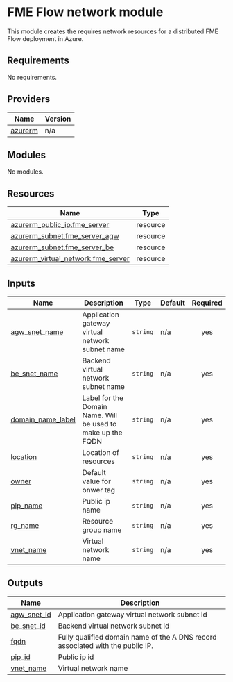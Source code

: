 # FME Flow network module
This module creates the requires network resources for a distributed FME Flow deployment in Azure.
<!-- BEGIN_TF_DOCS -->
## Requirements

No requirements.

## Providers

| Name | Version |
|------|---------|
| <a name="provider_azurerm"></a> [azurerm](#provider\_azurerm) | n/a |

## Modules

No modules.

## Resources

| Name | Type |
|------|------|
| [azurerm_public_ip.fme_server](https://registry.terraform.io/providers/hashicorp/azurerm/latest/docs/resources/public_ip) | resource |
| [azurerm_subnet.fme_server_agw](https://registry.terraform.io/providers/hashicorp/azurerm/latest/docs/resources/subnet) | resource |
| [azurerm_subnet.fme_server_be](https://registry.terraform.io/providers/hashicorp/azurerm/latest/docs/resources/subnet) | resource |
| [azurerm_virtual_network.fme_server](https://registry.terraform.io/providers/hashicorp/azurerm/latest/docs/resources/virtual_network) | resource |

## Inputs

| Name | Description | Type | Default | Required |
|------|-------------|------|---------|:--------:|
| <a name="input_agw_snet_name"></a> [agw\_snet\_name](#input\_agw\_snet\_name) | Application gateway virtual network subnet name | `string` | n/a | yes |
| <a name="input_be_snet_name"></a> [be\_snet\_name](#input\_be\_snet\_name) | Backend virtual network subnet name | `string` | n/a | yes |
| <a name="input_domain_name_label"></a> [domain\_name\_label](#input\_domain\_name\_label) | Label for the Domain Name. Will be used to make up the FQDN | `string` | n/a | yes |
| <a name="input_location"></a> [location](#input\_location) | Location of resources | `string` | n/a | yes |
| <a name="input_owner"></a> [owner](#input\_owner) | Default value for onwer tag | `string` | n/a | yes |
| <a name="input_pip_name"></a> [pip\_name](#input\_pip\_name) | Public ip name | `string` | n/a | yes |
| <a name="input_rg_name"></a> [rg\_name](#input\_rg\_name) | Resource group name | `string` | n/a | yes |
| <a name="input_vnet_name"></a> [vnet\_name](#input\_vnet\_name) | Virtual network name | `string` | n/a | yes |

## Outputs

| Name | Description |
|------|-------------|
| <a name="output_agw_snet_id"></a> [agw\_snet\_id](#output\_agw\_snet\_id) | Application gateway virtual network subnet id |
| <a name="output_be_snet_id"></a> [be\_snet\_id](#output\_be\_snet\_id) | Backend virtual network subnet id |
| <a name="output_fqdn"></a> [fqdn](#output\_fqdn) | Fully qualified domain name of the A DNS record associated with the public IP. |
| <a name="output_pip_id"></a> [pip\_id](#output\_pip\_id) | Public ip id |
| <a name="output_vnet_name"></a> [vnet\_name](#output\_vnet\_name) | Virtual network name |
<!-- END_TF_DOCS --> 